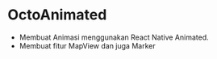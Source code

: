 # OctoAnimated
- Membuat Animasi menggunakan React Native Animated.
- Membuat fitur MapView dan juga Marker
